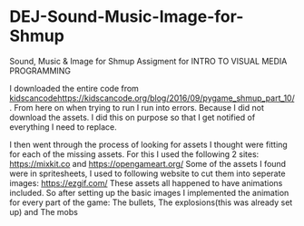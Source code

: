 # DEJ-Sound-Music-Image-for-Shmup
Sound, Music &amp; Image for Shmup Assigment for INTRO TO VISUAL MEDIA PROGRAMMING


I downloaded the entire code from [kidscancode](https://kidscancode.org/blog/2016/09/pygame_shmup_part_10/)https://kidscancode.org/blog/2016/09/pygame_shmup_part_10/.
From here on when trying to run I run into errors. Because I did not download the assets. I did this on purpose so that I get notified of everything I need to replace.

I then went through the process of looking for assets I thought were fitting for each of the missing assets. For this I used the following 2 sites: https://mixkit.co and https://opengameart.org/
Some of the assets I found were in spritesheets, I used to following website to cut them into seperate images: https://ezgif.com/
These assets all happened to have animations included. So after setting up the basic images I implemented the animation for every part of the game: The bullets, The explosions(this was already set up) and The mobs

